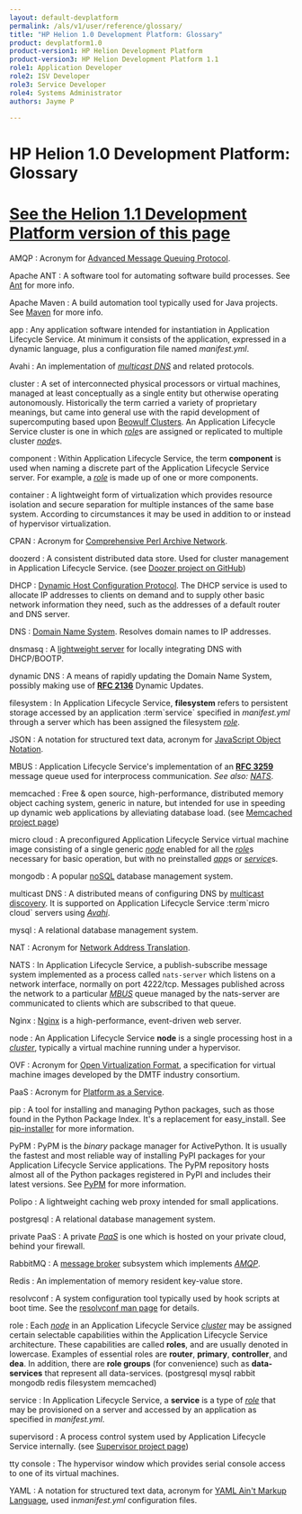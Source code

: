 ```yaml
---
layout: default-devplatform
permalink: /als/v1/user/reference/glossary/
title: "HP Helion 1.0 Development Platform: Glossary"
product: devplatform1.0
product-version1: HP Helion Development Platform
product-version3: HP Helion Development Platform 1.1
role1: Application Developer 
role2: ISV Developer
role3: Service Developer
role4: Systems Administrator
authors: Jayme P

---
```

<!--PUBLISHED-->

# HP Helion 1.0 Development Platform: Glossary[](#index-0 "Permalink to this headline")
[See the Helion 1.1 Development Platform version of this page](/helion/devplatform/1.1/als/user/reference/glossary/)
==================================================

AMQP
:   Acronym for [Advanced Message Queuing
    Protocol](http://en.wikipedia.org/wiki/Advanced_Message_Queuing_Protocol).

Apache ANT
:   A software tool for automating software build processes. See
    [Ant](http://ant.apache.org/) for more info.

Apache Maven
:   A build automation tool typically used for Java projects. See
    [Maven](http://maven.apache.org/) for more info.

app
:   Any application software intended for instantiation in Application Lifecycle Service. At
    minimum it consists of the application, expressed in a dynamic
    language, plus a configuration file named 
    *manifest.yml*.

Avahi
:   An implementation of [*multicast DNS*](#term-multicast-dns) and
    related protocols.

cluster
:   A set of interconnected physical processors or virtual machines,
    managed at least conceptually as a single entity but otherwise
    operating autonomously. Historically the term carried a variety of
    proprietary meanings, but came into general use with the rapid
    development of supercomputing based upon [Beowulf
    Clusters](http://en.wikipedia.org/wiki/Beowulf_cluster). An Application Lifecycle Service
    cluster is one in which [*role*](#term-role)s are assigned or
    replicated to multiple cluster [*node*](#term-node)s.

component
:   Within Application Lifecycle Service, the term **component** is used when naming a
    discrete part of the Application Lifecycle Service server. For example, a
    [*role*](#term-role) is made up of one or more components.

container
:   A lightweight form of virtualization which provides resource
    isolation and secure separation for multiple instances of the same
    base system. According to circumstances it may be used in addition
    to or instead of hypervisor virtualization.

CPAN
:   Acronym for [Comprehensive Perl Archive
    Network](http://www.cpan.org/).

doozerd
:   A consistent distributed data store. Used for cluster management in
    Application Lifecycle Service. (see [Doozer project on
    GitHub](https://github.com/ha/doozerd/#readme))

DHCP
:   [Dynamic Host Configuration
    Protocol](http://en.wikipedia.org/wiki/Dynamic_Host_Configuration_Protocol).
    The DHCP service is used to allocate IP addresses to clients on
    demand and to supply other basic network information they need, such
    as the addresses of a default router and DNS server.

DNS
:   [Domain Name
    System](http://en.wikipedia.org/wiki/Domain_Name_System). Resolves
    domain names to IP addresses.

dnsmasq
:   A [lightweight server](http://en.wikipedia.org/wiki/Dnsmasq) for
    locally integrating DNS with DHCP/BOOTP.

dynamic DNS
:   A means of rapidly updating the Domain Name System, possibly making
    use of [**RFC 2136**](http://tools.ietf.org/html/rfc2136)
    Dynamic Updates.

filesystem
:   In Application Lifecycle Service, **filesystem** refers to persistent storage accessed by
    an application :term\`service\` specified in *manifest.yml* through
    a server which has been assigned the filesystem
    [*role*](#term-role).

JSON
:   A notation for structured text data, acronym for [JavaScript Object
    Notation](http://en.wikipedia.org/wiki/JSON).

MBUS
:   Application Lifecycle Service's implementation of an [**RFC
    3259**](http://tools.ietf.org/html/rfc3259) message queue used
    for interprocess communication. *See also:* [*NATS*](#term-nats).

memcached
:   Free & open source, high-performance, distributed memory object
    caching system, generic in nature, but intended for use in speeding
    up dynamic web applications by alleviating database load. (see
    [Memcached project page](http://memcached.org/))

micro cloud
:   A preconfigured Application Lifecycle Service virtual machine image consisting of a
    single generic [*node*](#term-node) enabled for all the
    [*role*](#term-role)s necessary for basic operation, but with no
    preinstalled [*app*](#term-app)s or [*service*](#term-service)s.

mongodb
:   A popular [noSQL](http://en.wikipedia.org/wiki/NoSQL) database
    management system.

multicast DNS
:   A distributed means of configuring DNS by [multicast
    discovery](http://en.wikipedia.org/wiki/Multicast_DNS). It is
    supported on Application Lifecycle Service :term\`micro cloud\` servers using
    [*Avahi*](#term-avahi).

mysql
:   A relational database management system.

NAT
:   Acronym for [Network Address
    Translation](http://en.wikipedia.org/wiki/Network_address_translation).

NATS
:   In Application Lifecycle Service, a publish-subscribe message system implemented as a
    process called `nats-server` which listens on a
    network interface, normally on port 4222/tcp. Messages published
    across the network to a particular [*MBUS*](#term-mbus) queue
    managed by the nats-server are communicated to clients which are
    subscribed to that queue.

Nginx
:   [Nginx](http://wiki.nginx.org/) is a high-performance, event-driven
    web server.

node
:   An Application Lifecycle Service **node** is a single processing host in a
    [*cluster*](#term-cluster), typically a virtual machine running
    under a hypervisor.

OVF
:   Acronym for [Open Virtualization
    Format](http://dmtf.org/standards/ovf), a specification for virtual
    machine images developed by the DMTF industry consortium.

PaaS
:   Acronym for [Platform as a
    Service](http://en.wikipedia.org/wiki/Platform_as_a_service).

pip
:   A tool for installing and managing Python packages, such as those
    found in the Python Package Index. It's a replacement for
    easy\_install. See
    [pip-installer](http://www.pip-installer.org/en/latest/) for more
    information.

PyPM
:   PyPM is the *binary* package manager for ActivePython. It is usually
    the fastest and most reliable way of installing PyPI packages for
    your Application Lifecycle Service applications. The PyPM repository hosts almost all of
    the Python packages registered in PyPI and includes their latest
    versions. See [PyPM](http://code.activestate.com/pypm) for more
    information.

Polipo
:   A lightweight caching web proxy intended for small applications.

postgresql
:   A relational database management system.

private PaaS
:   A private [*PaaS*](#term-paas) is one which is hosted on your
    private cloud, behind your firewall.

RabbitMQ
:   A [message broker](http://en.wikipedia.org/wiki/Message_broker)
    subsystem which implements [*AMQP*](#term-amqp).

Redis
:   An implementation of memory resident key-value store.

resolvconf
:   A system configuration tool typically used by hook scripts at boot
    time. See the [resolvconf man
    page](http://manpages.ubuntu.com/manpages/man8/resolvconf.8)
    for details.

role
:   Each [*node*](#term-node) in an Application Lifecycle Service [*cluster*](#term-cluster)
    may be assigned certain selectable capabilities within the Application Lifecycle Service
    architecture. These capabilities are called **roles**, and are
    usually denoted in lowercase. Examples of essential roles are
    **router**, **primary**, **controller**, and **dea**. In addition,
    there are **role groups** (for convenience) such as
    **data-services** that represent all data-services. (postgresql
    mysql rabbit mongodb redis filesystem memcached)

service
:   In Application Lifecycle Service, a **service** is a type of [*role*](#term-role) that
    may be provisioned on a server and accessed by an application as
    specified in *manifest.yml*.

supervisord
:   A process control system used by Application Lifecycle Service internally. (see
    [Supervisor project page](http://supervisord.org/))

tty console
:   The hypervisor window which provides serial console access to one of
    its virtual machines.

YAML
:   A notation for structured text data, acronym for [YAML Ain't Markup
    Language](http://en.wikipedia.org/wiki/YAML), used in*manifest.yml* configuration files.

